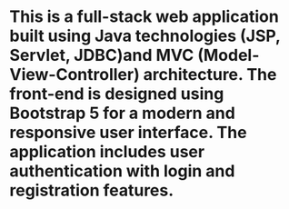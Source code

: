 # This is a full-stack web application built using Java technologies (JSP, Servlet, JDBC)and MVC (Model-View-Controller) architecture. The front-end is designed using Bootstrap 5 for a modern and responsive user interface. The application includes user authentication with login and registration features.
